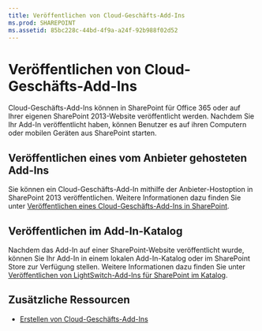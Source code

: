 ```yaml
---
title: Veröffentlichen von Cloud-Geschäfts-Add-Ins
ms.prod: SHAREPOINT
ms.assetid: 85bc228c-44bd-4f9a-a24f-92b988f02d52
---
```



# Veröffentlichen von Cloud-Geschäfts-Add-Ins
Cloud-Geschäfts-Add-Ins können in SharePoint für Office 365 oder auf Ihrer eigenen SharePoint 2013-Website veröffentlicht werden. Nachdem Sie Ihr Add-In veröffentlicht haben, können Benutzer es auf ihren Computern oder mobilen Geräten aus SharePoint starten.
## Veröffentlichen eines vom Anbieter gehosteten Add-Ins

Sie können ein Cloud-Geschäfts-Add-In mithilfe der Anbieter-Hostoption in SharePoint 2013 veröffentlichen. Weitere Informationen dazu finden Sie unter  [Veröffentlichen eines Cloud-Geschäfts-Add-Ins in SharePoint](publish-a-cloud-business-add-in-to-sharepoint.md).
  
    
    

## Veröffentlichen im Add-In-Katalog

Nachdem das Add-In auf einer SharePoint-Website veröffentlicht wurde, können Sie Ihr Add-In in einem lokalen Add-In-Katalog oder im SharePoint Store zur Verfügung stellen. Weitere Informationen dazu finden Sie unter  [Veröffentlichen von LightSwitch-Add-Ins für SharePoint im Katalog](http://blogs.msdn.com/b/lightswitch/archive/2013/04/29/publishing-lightswitch-apps-for-sharepoint-to-the-catalog.aspx). 
  
    
    

## Zusätzliche Ressourcen
<a name="bk_addresources"> </a>


-  [Erstellen von Cloud-Geschäfts-Add-Ins](create-cloud-business-add-ins.md)
    
  

